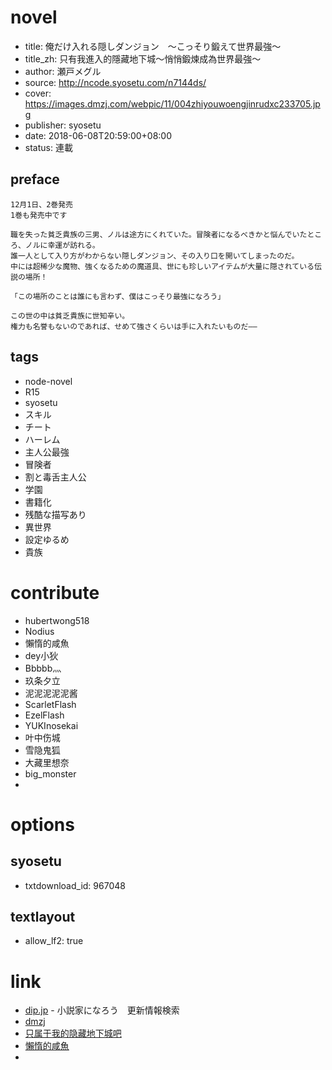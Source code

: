 # novel

- title: 俺だけ入れる隠しダンジョン　〜こっそり鍛えて世界最強〜
- title_zh: 只有我進入的隱藏地下城～悄悄鍛煉成為世界最強～
- author: 瀬戸メグル
- source: http://ncode.syosetu.com/n7144ds/
- cover: https://images.dmzj.com/webpic/11/004zhiyouwoengjinrudxc233705.jpg
- publisher: syosetu
- date: 2018-06-08T20:59:00+08:00
- status: 連載

## preface


```
12月1日、2巻発売
1巻も発売中です

職を失った貧乏貴族の三男、ノルは途方にくれていた。冒険者になるべきかと悩んでいたところ、ノルに幸運が訪れる。
誰一人として入り方がわからない隠しダンジョン、その入り口を開いてしまったのだ。
中には超稀少な魔物、強くなるための魔道具、世にも珍しいアイテムが大量に隠されている伝説の場所！

「この場所のことは誰にも言わず、僕はこっそり最強になろう」

この世の中は貧乏貴族に世知辛い。
権力も名誉もないのであれば、せめて強さくらいは手に入れたいものだ――
```

## tags

- node-novel
- R15
- syosetu
- スキル
- チート
- ハーレム
- 主人公最強
- 冒険者
- 割と毒舌主人公
- 学園
- 書籍化
- 残酷な描写あり
- 異世界
- 設定ゆるめ
- 貴族

# contribute

- hubertwong518
- Nodius
- 懶惰的咸魚
- dey小狄
- Bbbbb灬
- 玖条夕立
- 泥泥泥泥泥酱
- ScarletFlash
- EzelFlash
- YUKInosekai
- 叶中伤城
- 雪隐鬼狐
- 大藏里想奈
- big_monster
- 

# options

## syosetu

- txtdownload_id: 967048

## textlayout

- allow_lf2: true

# link

- [dip.jp](https://narou.dip.jp/search.php?text=n7144ds&novel=all&genre=all&new_genre=all&length=0&down=0&up=100) - 小説家になろう　更新情報検索
- [dmzj](https://manhua.dmzj.com/zhiyouwojinrudeyincangdixiachengqiaoqiaoduanlianch/)
- [只属于我的隐藏地下城吧](https://tieba.baidu.com/f?kw=%E5%8F%AA%E5%B1%9E%E4%BA%8E%E6%88%91%E7%9A%84%E9%9A%90%E8%97%8F%E5%9C%B0%E4%B8%8B%E5%9F%8E&ie=utf-8 "只属于我的隐藏地下城")
- [懶惰的咸魚](https://pan.baidu.com/s/1nvijYu1)
- 




